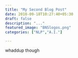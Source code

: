 ```yaml
---
title: "My Second Blog Post"
date: 2018-09-18T10:27:40+05:30
draft: false
description: "..."
featured_image: "BNSlogos.png"
categories: ["NLP","A.I."]

---
```

whaddup though

